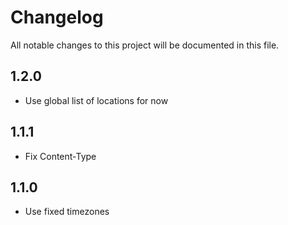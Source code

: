 # Changelog

All notable changes to this project will be documented in this file.

## 1.2.0

- Use global list of locations for now

## 1.1.1

- Fix Content-Type

## 1.1.0

- Use fixed timezones
